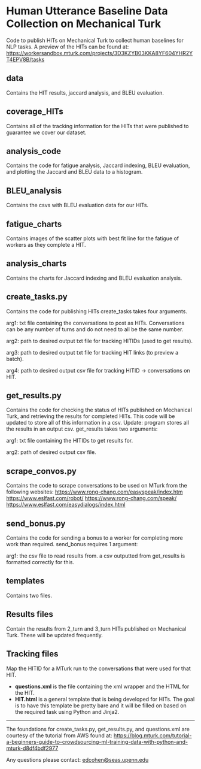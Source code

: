 Human Utterance Baseline Data Collection on Mechanical Turk
=======

Code to publish HITs on Mechanical Turk to collect human baselines for NLP tasks. A preview of the HITs can be found at: https://workersandbox.mturk.com/projects/3D3KZYB03KKA8YF604YHR2YT4EPV8B/tasks

## data
Contains the HIT results, jaccard analysis, and BLEU evaluation. 

## coverage_HITs
Contains all of the tracking information for the HITs that were published to guarantee we cover our dataset.

## analysis_code
Contains the code for fatigue analysis, Jaccard indexing, BLEU evaluation, and plotting the Jaccard and BLEU data to a histogram.

## BLEU_analysis
Contains the csvs with BLEU evaluation data for our HITs.

## fatigue_charts
Contains images of the scatter plots with best fit line for the fatigue of workers as they complete a HIT.

## analysis_charts
Contains the charts for Jaccard indexing and BLEU evaluation analysis.

## create_tasks.py
Contains the code for publishing HITs 
create_tasks takes four arguments.

arg1: txt file containing the conversations to post as HITs. Conversations can be any number of turns and do not need to all be the same number.  

arg2: path to desired output txt file for tracking HITIDs (used to get results). 

arg3: path to desired output txt file for tracking HIT links (to preview a batch). 

arg4: path to desired output csv file for tracking HITID -> conversations on HIT.
## get_results.py
Contains the code for checking the status of HITs published on Mechanical Turk, and retrieving the results for completed HITs. This code will be updated to store all of this information in a csv. Update: program stores all the results in an output csv.
get_results takes two arguments:

arg1: txt file containing the HITIDs to get results for.

arg2: path of desired output csv file.
## scrape_convos.py
Contains the code to scrape conversations to be used on MTurk from the following websites:
https://www.rong-chang.com/easyspeak/index.htm
https://www.eslfast.com/robot/
https://www.rong-chang.com/speak/
https://www.eslfast.com/easydialogs/index.html
## send_bonus.py
Contains the code for sending a bonus to a worker for completing more work than required. 
send_bonus requires 1 argument:

arg1: the csv file to read results from. a csv outputted from get_results is formatted correctly for this.
## templates
Contains two files.
## Results files
Contain the results from 2_turn and 3_turn HITs published on Mechanical Turk. These will be updated frequently.
## Tracking files
Map the HITID for a MTurk run to the conversations that were used for that HIT.

* **questions.xml** is the file containing the xml wrapper and the HTML for the HIT. 
* **HIT.html** is a general template that is being developed for HITs. The goal is to have this template be pretty bare and it will be filled on based on the required task using Python and Jinja2. 

---

The foundations for create_tasks.py, get_results.py, and questions.xml are courtesy of the tutorial from AWS found at: https://blog.mturk.com/tutorial-a-beginners-guide-to-crowdsourcing-ml-training-data-with-python-and-mturk-d8df4bdf2977


Any questions please contact: edcohen@seas.upenn.edu

